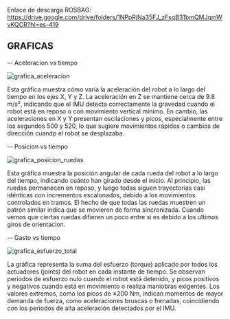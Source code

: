 Enlace de descarga ROSBAG: https://drive.google.com/drive/folders/1NPpRjNa35FJ_zFsqB31bmQMJqmWvKQCR?hl=es-419

GRAFICAS
-
-- Aceleracion vs tiempo

![grafica_aceleracion](https://github.com/user-attachments/assets/2ad7e492-45a3-48f6-9e12-df995a25c3bb)

Esta gráfica muestra cómo varía la aceleración del robot a lo largo del tiempo en los ejes X, Y y Z. La aceleración en Z se mantiene cerca de 9.8 m/s², indicando que el IMU detecta correctamente la gravedad cuando el robot está en reposo o con movimiento vertical mínimo. En cambio, las aceleraciones en X y Y presentan oscilaciones y picos, especialmente entre los segundos 500 y 520, lo que sugiere movimientos rápidos o cambios de dirección cuandp el robot se desplazaba.

-- Posicion vs tiempo

![grafica_posicion_ruedas](https://github.com/user-attachments/assets/9e3cdbe5-4d29-4d31-90e8-1ab55982f279)

Esta gráfica muestra la posición angular de cada rueda del robot a lo largo del tiempo, indicando cuánto han girado desde el inicio. Al principio, las ruedas permanecen en reposo, y luego todas siguen trayectorias casi idénticas con incrementos escalonados, debido a los movimientos controlados en tramos. El hecho de que todas las ruedas muestren un patrón similar indica que se movieron de forma sincronizada. Cuando vemos que ciertas ruedas difieren un poco entre si es debido a los 
ultimos giros de orientacion.

-- Gasto vs tiempo

![grafica_esfuerzo_total](https://github.com/user-attachments/assets/a5d9a137-9031-467b-91b8-4c4142b6dad8)

La gráfica representa la suma del esfuerzo (torque) aplicado por todos los actuadores (joints) del robot en cada instante de tiempo. Se observan periodos de esfuerzo nulo cuando el robot está detenido, y picos positivos y negativos cuando está en movimiento o realiza maniobras exigentes. Los valores extremos, como los picos de ±200 Nm, indican momentos de mayor demanda de fuerza, como aceleraciones bruscas o frenadas, coincidiendo con los periodos de alta aceleración detectados por el IMU.
